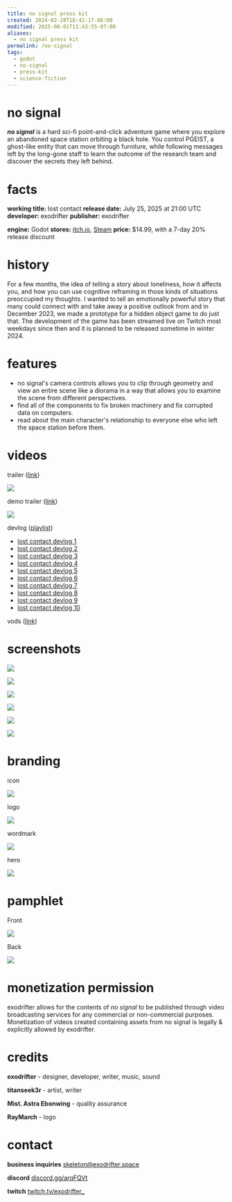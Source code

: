 ```yaml
---
title: no signal press kit
created: 2024-02-28T18:42:17-06:00
modified: 2025-08-01T11:43:55-07:00
aliases:
  - no signal press kit
permalink: /no-signal
tags:
  - godot
  - no-signal
  - press-kit
  - science-fiction
---
```


# no signal

_**no signal**_ is a hard sci-fi point-and-click adventure game where you explore an abandoned space station orbiting a black hole. You control PGEIST, a ghost-like entity that can move through furniture, while following messages left by the long-gone staff to learn the outcome of the research team and discover the secrets they left behind.

# facts

<div class="flex">
<div style="flex-grow: 1">

**working title:** lost contact
**release date:** July 25, 2025 at 21:00 UTC
**developer:** exodrifter
**publisher:** exodrifter

</div>
<div style="flex-grow: 1">

**engine:** Godot
**stores:** [itch.io](https://exodrifter.itch.io/lost-contact), [Steam](https://store.steampowered.com/app/2840590/no_signal)
**price:** $14.99, with a 7-day 20% release discount

</div>
</div>

# history

For a few months, the idea of telling a story about loneliness, how it affects you, and how you can use cognitive reframing in those kinds of situations preoccupied my thoughts. I wanted to tell an emotionally powerful story that many could connect with and take away a positive outlook from and in December 2023, we made a prototype for a hidden object game to do just that. The development of the game has been streamed live on Twitch most weekdays since then and it is planned to be released sometime in winter 2024.

# features

- no signal's camera controls allows you to clip through geometry and view an entire scene like a diorama in a way that allows you to examine the scene from different perspectives.
- find all of the components to fix broken machinery and fix corrupted data on computers.
- read about the main character's relationship to everyone else who left the space station before them.

# videos

trailer ([link](https://www.youtube.com/watch?v=zvTReqELJUI))

![](https://www.youtube.com/watch?v=zvTReqELJUI)


demo trailer ([link](https://www.youtube.com/watch?v=Ed8CmFCwBzI))

![](https://www.youtube.com/watch?v=Ed8CmFCwBzI)

devlog ([playlist](https://www.youtube.com/playlist?list=PLd8SaP0bJwZK-WMlO0YxpJi3ZRxAqq2Ap))
- [lost contact devlog 1](../../blog/20231224031713.md)
- [lost contact devlog 2](../../blog/20231231003839.md)
- [lost contact devlog 3](../../blog/20240106154120.md)
- [lost contact devlog 4](../../blog/20240114134443.md)
- [lost contact devlog 5](../../blog/20240120223842.md)
- [lost contact devlog 6](../../blog/20240128044819.md)
- [lost contact devlog 7](../../blog/20240204054934.md)
- [lost contact devlog 8](../../blog/20240212031904.md)
- [lost contact devlog 9](../../blog/20240221200148.md)
- [lost contact devlog 10](../../blog/20240225175931.md)

vods ([link](https://vods.exodrifter.space/tag/lost-contact/))

# screenshots

![](screen-1.png)

![](screen-2.png)

![](screen-3.png)

![](screen-4.png)

![](screen-5.png)

![](screen-6.png)

# branding

icon

![](icon.svg)

logo

![](logo.svg)

wordmark

![](wordmark.png)

hero

![](hero.png)

# pamphlet

Front

![](pamphlet-front.png)

Back

![](pamphlet-back.png)

# monetization permission

exodrifter allows for the contents of _no signal_ to be published through video broadcasting services for any commercial or non-commercial purposes. Monetization of videos created containing assets from no signal is legally & explicitly allowed by exodrifter.

# credits

**exodrifter** - designer, developer, writer, music, sound

**titanseek3r** - artist, writer

**Mist. Astra Ebonwing** - quality assurance

**RayMarch** - logo

# contact

**business inquiries** [skeleton@exodrifter.space](mailto:skeleton@exodrifter.space)

**discord** [discord.gg/arqFQVt](https://discord.gg/arqFQVt)

**twitch** [twitch.tv/exodrifter_](https://twitch.tv/exodrifter_)
